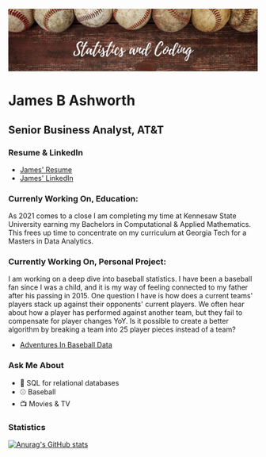 ![](https://github.com/james-b-ashworth/james-b-ashworth/blob/main/github_banner.png)
# James B Ashworth
## Senior Business Analyst, AT&T

### Resume & LinkedIn
- [James' Resume](https://github.com/james-b-ashworth/resume.md/blob/main/resume.pdf)
- [James' LinkedIn](https://www.linkedin.com/in/james-ashworth-11514348/)

### Currenly Working On, Education:

As 2021 comes to a close I am completing my time at Kennesaw State University earning my Bachelors in Computational & Applied Mathematics.  This frees up time to concentrate on my curriculum at Georgia Tech for a Masters in Data Analytics.

### Currently Working On, Personal Project:

I am working on a deep dive into baseball statistics. I have been a baseball fan since I was a child, and it is my way of feeling connected to my father after his passing in 2015. One question I have is how does a current teams' players stack up against their opponents' current players. We often hear about how a player has performed against another team, but they fail to compensate for player changes YoY.  Is it possible to create a better algorithm by breaking a team into 25 player pieces instead of a team?

- [Adventures In Baseball Data](adventuresinbaseballdata.blogspot.com)

### Ask Me About

- :post_office: SQL for relational databases
- :baseball: Baseball
- :tv: Movies & TV

### Statistics

[![Anurag's GitHub stats](https://github-readme-stats.vercel.app/api?username=james-b-ashworth)](https://github.com/anuraghazra/github-readme-stats)

<!--
**james-b-ashworth/james-b-ashworth** is a ✨ _special_ ✨ repository because its `README.md` (this file) appears on your GitHub profile.

Here are some ideas to get you started:

- 🔭 I’m currently working on ...
- 🌱 I’m currently learning ...
- 👯 I’m looking to collaborate on ...
- 🤔 I’m looking for help with ...
- 💬 Ask me about ...
- 📫 How to reach me: ...
- 😄 Pronouns: ...
- ⚡ Fun fact: ...
-->

